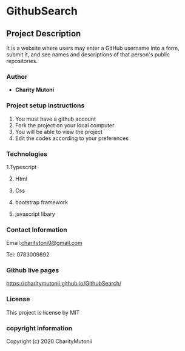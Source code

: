 # GithubSearch

## Project Description
It is a website where users may enter a GitHub username into a form, submit it, and see names and descriptions of that person's public repositories.



### Author
 * **Charity Mutoni**
 
### Project setup instructions
 1. You must have a github account
 2. Fork the project on your local computer 
 3. You will be able to view the project
 4. Edit the codes according to your preferences
 
### Technologies
 1.Typescript
 
 2. Html
 
 3. Css

 4. bootstrap framework

 5. javascript libary

### Contact Information  
 Email:charitytoni0@gmail.com
 
 Tel: 0783009892

### Github live pages
 https://charitymutonii.github.io/GithubSearch/

### License 
This project is license  by MIT 

### copyright information
Copyright (c) 2020 CharityMutonii
